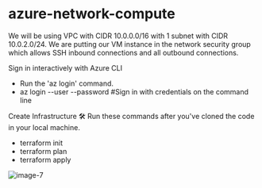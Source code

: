 # azure-network-compute

We will be using VPC with CIDR 10.0.0.0/16 with 1 subnet with CIDR 10.0.2.0/24. We are putting our VM instance in the network security group which allows SSH inbound connections and all outbound connections.

Sign in interactively with Azure CLI

- Run the 'az login' command.
- az login --user <username> --password <password> #Sign in with credentials on the command line
  

Create Infrastructure 🛠
Run these commands after you've  cloned the code in your local machine.

- terraform init
- terraform plan
- terraform apply



![image-7](https://github.com/Max-Ola/azure-network-compute/assets/106966289/7052ea83-ebae-41eb-8140-2fc0534c7362)
